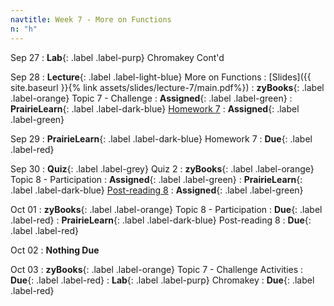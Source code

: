 ```yaml
---
navtitle: Week 7 - More on Functions
n: "h"
---
```


Sep 27
: **Lab**{: .label .label-purp} [](#) Chromakey Cont'd

Sep 28
: **Lecture**{: .label .label-light-blue} More on Functions 
    : [Slides]({{ site.baseurl }}{% link assets/slides/lecture-7/main.pdf%})
: **zyBooks**{: .label .label-orange} Topic 7 - Challenge
    : **Assigned**{: .label .label-green}
: **PrairieLearn**{: .label .label-dark-blue} [Homework 7](https://www.prairielearn.org/pl/course_instance/128740/assessment/2312039)
    : **Assigned**{: .label .label-green}


Sep 29
: **PrairieLearn**{: .label .label-dark-blue} Homework 7
    : **Due**{: .label .label-red}


Sep 30
: **Quiz**{: .label .label-grey} Quiz 2
: **zyBooks**{: .label .label-orange} Topic 8 - Participation
    : **Assigned**{: .label .label-green}
: **PrairieLearn**{: .label .label-dark-blue} [Post-reading 8](#)
    : **Assigned**{: .label .label-green}

Oct 01
: **zyBooks**{: .label .label-orange} Topic 8 - Participation
    : **Due**{: .label .label-red}
: **PrairieLearn**{: .label .label-dark-blue} Post-reading 8
    : **Due**{: .label .label-red}

Oct 02
: **Nothing Due**

Oct 03
: **zyBooks**{: .label .label-orange} Topic 7 - Challenge Activities
    : **Due**{: .label .label-red}
: **Lab**{: .label .label-purp} [](#) Chromakey 
    : **Due**{: .label .label-red}
